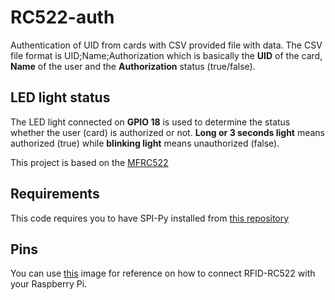 # RC522-auth
Authentication of UID from cards with CSV provided file with data. The CSV file format is UID;Name;Authorization which is basically the **UID** of the card, **Name** of the user and the **Authorization** status (true/false).

## LED light status
The LED light connected on **GPIO 18** is used to determine the status whether the user (card) is authorized or not. **Long or 3 seconds light** means authorized (true) while **blinking light** means unauthorized (false).

This project is based on the [MFRC522](https://github.com/mxgxw/MFRC522-python)

## Requirements
This code requires you to have SPI-Py installed from [this repository](https://github.com/lthiery/SPI-Py)

## Pins
You can use [this](https://i.stack.imgur.com/pXzYv.png) image for reference on how to connect RFID-RC522 with your Raspberry Pi.
